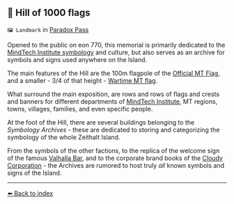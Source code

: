 ## 🎌️ Hill of 1000 flags

`🖼️ Landmark` in [Paradox Pass](../refs/paradox_pass.md)

Opened to the public on eon 770, this memorial is primarily dedicated to the [MindTech Institute symbology](../refs/mt_symbology.md) and culture, but also serves as an archive for symbols and signs used anywhere on the Island.

The main features of the Hill are the 100m flagpole of the [Official MT Flag](../../refs/img/mt_peace_flag.png), and a smaller - 3/4 of that height - [Wartime MT flag](../../refs/img/mt_war_flag.png).

What surround the main exposition, are rows and rows of flags and crests and banners for different departments of [MindTech Institute](../refs/mindtech_institute.md), MT regions, towns, villages, families, and even specific people.

At the foot of the Hill, there are several buildings belonging to the *Symbology Archives* - these are dedicated to storing and categorizing the symbology of the whole Zeithalt Island. 

From the symbols of the other factions, to the replica of the welcome sign of the famous [Valhalla Bar](../refs/valhalla_bar.md), and to the corporate brand books of the [Cloudy Corporation](../refs/cloudy_co_datacenter.md) - the Archives are rumored to host truly *all* known symbols and signs of the Island.


----------
[⬅️ Back to index](../refs/index.md#ef90_s)